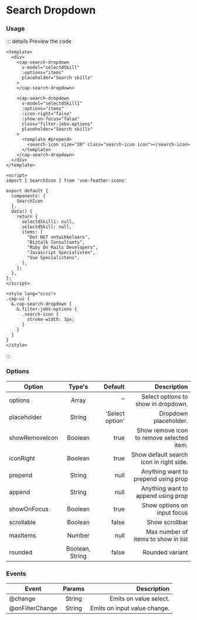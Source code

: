 # Search Dropdown

### Usage

<demo-search-dropdown></demo-search-dropdown>

::: details Preview the code

```vue
<template>
  <div>
    <cap-search-dropdown
      v-model="selectdSkill"
      :options="items"
      placeholder="Search skills"
    >
    </cap-search-dropdown>

    <cap-search-dropdown
      v-model="selectdSkill1"
      :options="items"
      :icon-right="false"
      :show-on-focus="false"
      class="filter-jobs-options"
      placeholder="Search skills"
    >
      <template #prepend>
        <search-icon size="20" class="search-icon icon"></search-icon>
      </template>
    </cap-search-dropdown>
  </div>
</template>

<script>
import { SearchIcon } from 'vue-feather-icons'

export default {
  components: {
    SearchIcon
  },
  data() {
    return {
      selectdSkill1: null,
      selectdSkill: null,
      items: [
        "Dot NET ontwikkelaars",
        "Biztalk Consultants",
        "Ruby On Rails Developers",
        "Javascript Specialisten",
        "Vue Specialistens",
      ],
    };
  },
};
</script>

<style lang="scss">
.cap-ui {
  &.cap-search-dropdown {
    &.filter-jobs-options {
      .search-icon {
        stroke-width: 3px;
      }
    }
  }
}
</style>
```

:::

### Options
| Option         | Type's  | Default         | Description                               |
| -------------- |:-------:| ---------------:| -----------------------------------------:|
| options        | Array   | ''              | Select options to show in dropdown.       |
| placeholder    | String  | 'Select option' | Dropdown placeholder.                     |
| showRemoveIcon | Boolean | true            | Show remove icon to remove selected item. |
| iconRight      | Boolean | true            | Show default search icon in right side.   |
| prepend        | String  | null            | Anything want to prepend using prop       |
| append         | String  | null            | Anything want to append using prop        |
| showOnFocus    | Boolean | true            | Show options on input focus               |
| scrollable     | Boolean | false           | Show scrollbar                            |
| maxItems       | Number  | null            | Max number of items to show in list       |
| rounded        | Boolean, String | false     | Rounded variant                           |

### Events
| Event          | Params  | Description                   |
| --------------- |:-------:| ----------------------------:|
| @change         | String  | Emits on value select.       |
| @onFilterChange | String  | Emits on input value change. |
